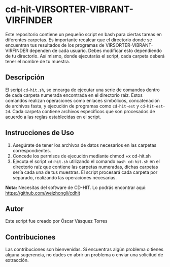# cd-hit-VIRSORTER-VIBRANT-VIRFINDER


Este repositorio contiene un pequeño script en bash para ciertas tareas en diferentes carpetas. Es importante recalcar que el directorio donde se encuentran tus resultados de los programas de VIRSORTER-VIBRANT-VIRFINDER dependen de cada usuario. Debes modificar esto dependiendo de tu directorio. Así mismo, donde ejecutarás el script, cada carpeta deberá tener el nombre de tu muestra.

## Descripción

El script `cd-hit.sh`, se encarga de ejecutar una serie de comandos dentro de cada carpeta numerada encontrada en el directorio raíz. Estos comandos realizan operaciones como enlaces simbólicos, concatenación de archivos fasta, y ejecución de programas como `cd-hit-est` y `cd-hit-est-2d`. Cada carpeta contiene archivos específicos que son procesados de acuerdo a las reglas establecidas en el script.


## Instrucciones de Uso

1. Asegúrate de tener los archivos de datos necesarios en las carpetas correspondientes.
2. Concede los permisos de ejecución mediante chmod +x cd-hit.sh
3. Ejecuta el script `cd-hit.sh` utilizando el comando `bash cd-hit.sh` en el directorio raíz que contiene las carpetas numeradas, dichas carpetas sería cada una de tus muestras. El script procesará cada carpeta por separado, realizando las operaciones necesarias.

**Nota:** Necesitas del software de CD-HIT. Lo podrás encontrar aquí: https://github.com/weizhongli/cdhit

## Autor

Este script fue creado por Óscar Vásquez Torres

## Contribuciones

Las contribuciones son bienvenidas. Si encuentras algún problema o tienes alguna sugerencia, no dudes en abrir un problema o enviar una solicitud de extracción.

